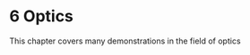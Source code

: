 # 6 Optics

This chapter covers many demonstrations in the field of optics

```{tableofcontents}
```